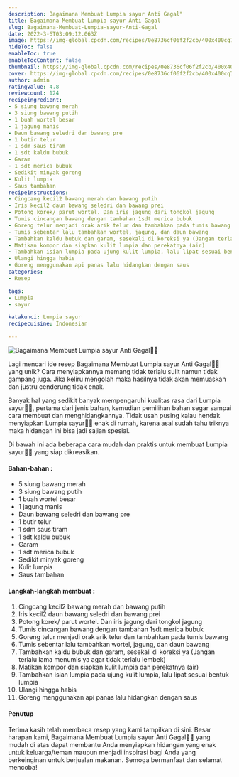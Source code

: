 ```yaml
---
description: Bagaimana Membuat Lumpia sayur Anti Gagal"
title: Bagaimana Membuat Lumpia sayur Anti Gagal
slug: Bagaimana-Membuat-Lumpia-sayur-Anti-Gagal
date: 2022-3-6T03:09:12.063Z
image: https://img-global.cpcdn.com/recipes/0e8736cf06f2f2cb/400x400cq70/photo.jpg
hideToc: false
enableToc: true
enableTocContent: false
thumbnail: https://img-global.cpcdn.com/recipes/0e8736cf06f2f2cb/400x400cq70/photo.jpg
cover: https://img-global.cpcdn.com/recipes/0e8736cf06f2f2cb/400x400cq70/photo.jpg
author: admin
ratingvalue: 4.8
reviewcount: 124
recipeingredient:
- 5 siung bawang merah
- 3 siung bawang putih
- 1 buah wortel besar
- 1 jagung manis
- Daun bawang seledri dan bawang pre
- 1 butir telur
- 1 sdm saus tiram
- 1 sdt kaldu bubuk
- Garam
- 1 sdt merica bubuk
- Sedikit minyak goreng
- Kulit lumpia
- Saus tambahan
recipeinstructions:
- Cingcang kecil2 bawang merah dan bawang putih
- Iris kecil2 daun bawang seledri dan bawang prei
- Potong korek/ parut wortel. Dan iris jagung dari tongkol jagung
- Tumis cincangan bawang dengan tambahan 1sdt merica bubuk
- Goreng telur menjadi orak arik telur dan tambahkan pada tumis bawang
- Tumis sebentar lalu tambahkan wortel, jagung, dan daun bawang
- Tambahkan kaldu bubuk dan garam, sesekali di koreksi ya (Jangan terlalu lama menumis ya agar tidak terlalu lembek)
- Matikan kompor dan siapkan kulit lumpia dan perekatnya (air)
- Tambahkan isian lumpia pada ujung kulit lumpia, lalu lipat sesuai bentuk lumpia
- Ulangi hingga habis
- Goreng menggunakan api panas lalu hidangkan dengan saus
categories:
- Resep

tags:
- Lumpia
- sayur

katakunci: Lumpia sayur
recipecuisine: Indonesian

---
```


![Bagaimana Membuat Lumpia sayur Anti Gagal👩‍🍳](https://img-global.cpcdn.com/recipes/0e8736cf06f2f2cb/400x400cq70/photo.jpg)

Lagi mencari ide resep Bagaimana Membuat Lumpia sayur Anti Gagal👩‍🍳 yang unik? Cara menyiapkannya memang tidak terlalu sulit namun tidak gampang juga. Jika keliru mengolah maka hasilnya tidak akan memuaskan dan justru cenderung tidak enak.

Banyak hal yang sedikit banyak mempengaruhi kualitas rasa dari Lumpia sayur👩‍🍳, pertama dari jenis bahan, kemudian pemilihan bahan segar sampai cara membuat dan menghidangkannya. Tidak usah pusing kalau hendak menyiapkan Lumpia sayur👩‍🍳 enak di rumah, karena asal sudah tahu triknya maka hidangan ini bisa jadi sajian spesial.

Di bawah ini ada beberapa cara mudah dan praktis untuk membuat Lumpia sayur👩‍🍳 yang siap dikreasikan.

<!--inarticleads1-->

#### Bahan-bahan :

- 5 siung bawang merah
- 3 siung bawang putih
- 1 buah wortel besar
- 1 jagung manis
- Daun bawang seledri dan bawang pre
- 1 butir telur
- 1 sdm saus tiram
- 1 sdt kaldu bubuk
- Garam
- 1 sdt merica bubuk
- Sedikit minyak goreng
- Kulit lumpia
- Saus tambahan

<!--inarticleads2-->

#### Langkah-langkah membuat :

1. Cingcang kecil2 bawang merah dan bawang putih
1. Iris kecil2 daun bawang seledri dan bawang prei
1. Potong korek/ parut wortel. Dan iris jagung dari tongkol jagung
1. Tumis cincangan bawang dengan tambahan 1sdt merica bubuk
1. Goreng telur menjadi orak arik telur dan tambahkan pada tumis bawang
1. Tumis sebentar lalu tambahkan wortel, jagung, dan daun bawang
1. Tambahkan kaldu bubuk dan garam, sesekali di koreksi ya (Jangan terlalu lama menumis ya agar tidak terlalu lembek)
1. Matikan kompor dan siapkan kulit lumpia dan perekatnya (air)
1. Tambahkan isian lumpia pada ujung kulit lumpia, lalu lipat sesuai bentuk lumpia
1. Ulangi hingga habis
1. Goreng menggunakan api panas lalu hidangkan dengan saus

#### Penutup

Terima kasih telah membaca resep yang kami tampilkan di sini. Besar harapan kami, Bagaimana Membuat Lumpia sayur Anti Gagal👩‍🍳 yang mudah di atas dapat membantu Anda menyiapkan hidangan yang enak untuk keluarga/teman maupun menjadi inspirasi bagi Anda yang berkeinginan untuk berjualan makanan. Semoga bermanfaat dan selamat mencoba!